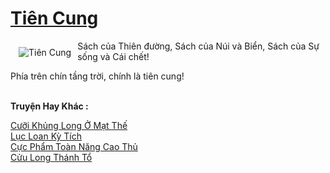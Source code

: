 <a href="https://truyenwiki.net/tien-cung.35106/" title="Tiên Cung"><h1>Tiên Cung</h1></a><div style="display:table"><img align="right" style="float: left; padding: 10px;" src="https://truyenwiki.net/a/img/str/src/35106.jpg" alt="Tiên Cung">Sách của Thiên đường, Sách của Núi và Biển, Sách của Sự sống và Cái chết!<p></p> Phía trên chín tầng trời, chính là tiên cung!</div><p><br><b>Truyện Hay Khác :</b></p><a href="https://truyenwiki.net/cuoi-khung-long-o-mat-the.35692/" alt="Cưỡi Khủng Long Ở Mạt Thế">Cưỡi Khủng Long Ở Mạt Thế</a><br/><a href="https://github.com/nownovels/topcv/tree/master/truyenhay/35334" alt="Lục Loan Kỳ Tích">Lục Loan Kỳ Tích</a><br/><a href="https://github.com/nownovels/topcv/tree/master/truyenhay/35304" alt="Cực Phẩm Toàn Năng Cao Thủ">Cực Phẩm Toàn Năng Cao Thủ</a><br/><a href="https://sangtacviet.wordpress.com/2020/10/22/cuu-long-thanh-to/" alt="Cửu Long Thánh Tổ">Cửu Long Thánh Tổ</a><br/>